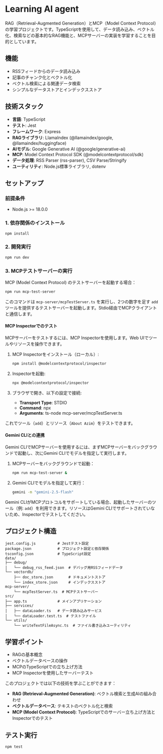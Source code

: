 # Learning AI agent

RAG（Retrieval-Augmented Generation）とMCP（Model Context Protocol）の学習プロジェクトです。TypeScriptを使用して、データ読み込み、ベクトル化、検索などの基本的なRAG機能と、MCPサーバーの実装を学習することを目的としています。

## 機能

- RSSフィードからのデータ読み込み
- 記事のチャンク化とベクトル化
- ベクトル検索による関連データ検索
- シンプルなデータストアとインデックスストア

## 技術スタック

- **言語**: TypeScript
- **テスト**: Jest
- **フレームワーク**: Express
- **RAGライブラリ**: LlamaIndex (@llamaindex/google, @llamaindex/huggingface)
- **AIモデル**: Google Generative AI (@google/generative-ai)
- **MCP**: Model Context Protocol SDK (@modelcontextprotocol/sdk)
- **データ処理**: RSS Parser (rss-parser), CSV Parse/Stringify
- **ユーティリティ**: Node.js標準ライブラリ, dotenv

## セットアップ

### 前提条件

- Node.js >= 18.0.0

### 1. 依存関係のインストール

```bash
npm install
```

### 2. 開発実行

```bash
npm run dev
```

### 3. MCPテストサーバーの実行

MCP (Model Context Protocol) のテストサーバーを起動する場合：

```bash
npm run mcp-test-server
```

このコマンドは `mcp-server/mcpTestServer.ts` を実行し、2つの数字を足す `add` ツールを提供するテストサーバーを起動します。Stdio経由でMCPクライアントと通信します。

#### MCP Inspectorでのテスト

MCPサーバーをテストするには、MCP Inspectorを使用します。Web UIでツールやリソースを操作できます。

1. MCP Inspectorをインストール（ローカル）:
   ```bash
   npm install @modelcontextprotocol/inspector
   ```

2. Inspectorを起動:
   ```bash
   npx @modelcontextprotocol/inspector
   ```

3. ブラウザで開き、以下の設定で接続:
   - **Transport Type**: STDIO
   - **Command**: npx
   - **Arguments**: ts-node mcp-server/mcpTestServer.ts

これでツール（`add`）とリソース（`About Azim`）をテストできます。

#### Gemini CLIとの連携

Gemini CLIでMCPサーバーを使用するには、まずMCPサーバーをバックグラウンドで起動し、次にGemini CLIでモデルを指定して実行します。

1. MCPサーバーをバックグラウンドで起動：
   ```bash
   npm run mcp-test-server &
   ```

2. Gemini CLIでモデルを指定して実行：
   ```bash
   gemini -m "gemini-2.5-flash"
   ```

Gemini CLIがMCPプロトコルをサポートしている場合、起動したサーバーのツール（例: `add`）を利用できます。リソースはGemini CLIでサポートされていないため、Inspectorでテストしてください。

## プロジェクト構造

```
jest.config.js          # Jestテスト設定
package.json            # プロジェクト設定と依存関係
tsconfig.json           # TypeScript設定
data/
├── debug/
│   └── debug_rss_feed.json  # デバッグ用RSSフィードデータ
└── vectordb/
    ├── doc_store.json       # ドキュメントストア
    └── index_store.json     # インデックスストア
mcp-server/
    └── mcpTestServer.ts  # MCPテストサーバー
src/
├── app.ts              # メインアプリケーション
├── services/
│   ├── dataLoader.ts   # データ読み込みサービス
│   └── dataLoader.test.ts  # テストファイル
└── utils/
    └── writeTextFileAsync.ts  # ファイル書き込みユーティリティ
```

## 学習ポイント

- RAGの基本概念
- ベクトルデータベースの操作
- MCPのTypeScriptでの立ち上げ方法
- MCP Inspectorを使用したサーバーテスト

このプロジェクトでは以下の技術を学ぶことができます：

- **RAG (Retrieval-Augmented Generation)**: ベクトル検索と生成AIの組み合わせ
- **ベクトルデータベース**: テキストのベクトル化と検索
- **MCP (Model Context Protocol)**: TypeScriptでのサーバー立ち上げ方法とInspectorでのテスト

## テスト実行

```bash
npm test
```
